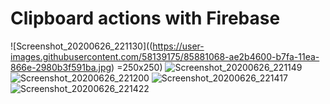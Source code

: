 # **Clipboard actions with Firebase**


![Screenshot_20200626_221130]((https://user-images.githubusercontent.com/58139175/85881068-ae2b4600-b7fa-11ea-866e-2980b3f591ba.jpg) =250x250)
![Screenshot_20200626_221149](https://user-images.githubusercontent.com/58139175/85881084-b6838100-b7fa-11ea-944c-c1d9054c7752.jpg)
![Screenshot_20200626_221200](https://user-images.githubusercontent.com/58139175/85881098-ba170800-b7fa-11ea-95e6-376d24f9d2b5.jpg)
![Screenshot_20200626_221417](https://user-images.githubusercontent.com/58139175/85881105-bc796200-b7fa-11ea-8eb4-e0640bd95252.jpg)
![Screenshot_20200626_221422](https://user-images.githubusercontent.com/58139175/85881111-bf745280-b7fa-11ea-8f47-77a5e58737c6.jpg)
